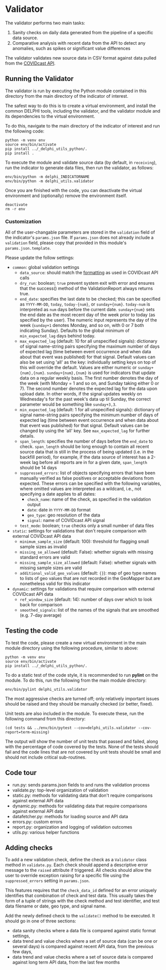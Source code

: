 # Validator

The validator performs two main tasks:
1) Sanity checks on daily data generated from the pipeline of a specific data
   source.
2) Comparative analysis with recent data from the API
   to detect any anomalies, such as spikes or significant value differences

The validator validates new source data in CSV format against data pulled from the [COVIDcast API](https://cmu-delphi.github.io/delphi-epidata/api/covidcast.html).


## Running the Validator

The validator is run by executing the Python module contained in this
directory from the main directory of the indicator of interest.

The safest way to do this is to create a virtual environment,
and install the common DELPHI tools, including the validator, and the
validator module and its dependencies to the virtual environment.

To do this, navigate to the main directory of the indicator of interest and run the following code:

```
python -m venv env
source env/bin/activate
pip install ../_delphi_utils_python/.
pip install .
```

To execute the module and validate source data (by default, in `receiving`), run the indicator to generate data files, then run
the validator, as follows:

```
env/bin/python -m delphi_INDICATORNAME
env/bin/python -m delphi_utils.validator
```

Once you are finished with the code, you can deactivate the virtual environment
and (optionally) remove the environment itself.

```
deactivate
rm -r env
```

### Customization

All of the user-changable parameters are stored in the `validation` field of the indicator's `params.json` file. If `params.json` does not already include a `validation` field, please copy that provided in this module's `params.json.template`.

Please update the follow settings:

* `common`: global validation settings
   * `data_source`: should match the [formatting](https://cmu-delphi.github.io/delphi-epidata/api/covidcast_signals.html) as used in COVIDcast API calls
   * `dry_run`: boolean; `true` prevent system exit with error and ensures that the success() method of the ValidationReport always returns true.
   * `end_date`: specifies the last date to be checked; this can be specified as `YYYY-MM-DD`, `today`, `today-{num}`, or `sunday+{num}`.  `today-num` is interpreted as `num` days before the current date. `sunday+{num}` sets the end date as the most recent day of the week prior to today (as specified by the user). The numeric input represents the day of the week (`sunday+1` denotes Monday, and so on, with 0 or 7 both indicating Sunday). Defaults to the global minimum of `min_expected_lag` days behind today.
   * `max_expected_lag` (default: 10 for all unspecified signals): dictionary of signal name-string pairs specifying the maximum number of days of expected lag (time between event occurrence and when data about that event was published) for that signal. Default values can also be set using 'all' as the key: individually setting keys on top of this will override the default. Values are either numeric or `sunday+{num},{num}`. `sunday+{num},{num}` is used for indicators that update data on a regular weekly basis. The first number denotes the day of the week (with Monday = 1 and so on, and Sunday taking either 0 or 7). The second number denotes the expected lag for the data upon upload date. In other words, if the signal updates weekly on Wednesday's for the past week's data up til Sunday, the correct parameter would be something like `sunday+3,3`.
   * `min_expected_lag` (default: 1 for all unspecified signals): dictionary of signal name-string pairs specifying the minimum number of days of expected lag (time between event occurrence and when data about that event was published) for that signal. Default values can be changed by using the 'all' key. See `max_expected_lag` for further details.
   * `span_length`: specifies the number of days before the `end_date` to check. `span_length` should be long enough to contain all recent source data that is still in the process of being updated (i.e. in the backfill period), for example, if the data source of interest has a 2-week lag before all reports are in for a given date, `span_length` should be 14 days
   * `suppressed_errors`: list of objects specifying errors that have been manually verified as false positives or acceptable deviations from expected.  These errors can be specified with the following variables, where omitted values are interpreted as a wildcard, i.e., not specifying a date applies to all dates:
       * `check_name`:  name of the check, as specified in the validation output
       * `date`:  date in `YYYY-MM-DD` format
       * `geo_type`:  geo resolution of the data
       * `signal`:  name of COVIDcast API signal
   * `test_mode`: boolean; `true` checks only a small number of data files
* `static`: settings for validations that don't require comparison with external COVIDcast API data
   * `minimum_sample_size` (default: 100): threshold for flagging small sample sizes as invalid
   * `missing_se_allowed` (default: False): whether signals with missing standard errors are valid
   * `missing_sample_size_allowed` (default: False): whether signals with missing sample sizes are valid
   * `additional_valid_geo_values` (default: `{}`): map of geo type names to lists of geo values that are not recorded in the GeoMapper but are nonetheless valid for this indicator
* `dynamic`: settings for validations that require comparison with external COVIDcast API data
   * `ref_window_size` (default: 14): number of days over which to look back for comparison 
   * `smoothed_signals`: list of the names of the signals that are smoothed (e.g. 7-day average)


## Testing the code

To test the code, please create a new virtual environment in the main module directory using the following procedure, similar to above:

```
python -m venv env
source env/bin/activate
pip install ../_delphi_utils_python/.
```

To do a static test of the code style, it is recommended to run **pylint** on
the module. To do this, run the following from the main module directory:

```
env/bin/pylint delphi_utils.validator
```

The most aggressive checks are turned off; only relatively important issues
should be raised and they should be manually checked (or better, fixed).

Unit tests are also included in the module. To execute these, run the following command from this directory:

```
(cd tests && ../env/bin/pytest --cov=delphi_utils.validator --cov-report=term-missing)
```

The output will show the number of unit tests that passed and failed, along with the percentage of code covered by the tests. None of the tests should fail and the code lines that are not covered by unit tests should be small and should not include critical sub-routines.


## Code tour

* run.py: sends params.json fields to and runs the validation process
* validate.py: top-level organization of validation
* static.py: methods for validating data that don't require comparisons against external API data
* dynamic.py: methods for validating data that require comparisons against external API data
* datafetcher.py: methods for loading source and API data
* errors.py: custom errors
* report.py: organization and logging of validation outcomes
* utils.py: various helper functions


## Adding checks

To add a new validation check, define the check as a `Validator` class method in `validate.py`. Each check should append a descriptive error message to the `raised` attribute if triggered. All checks should allow the user to override exception raising for a specific file using the `suppressed_errors` setting in `params.json`.

This features requires that the `check_data_id` defined for an error uniquely identifies that combination of check and test data. This usually takes the form of a tuple of strings with the check method and test identifier, and test data filename or date, geo type, and signal name.

Add the newly defined check to the `validate()` method to be executed. It should go in one of three sections:

* data sanity checks where a data file is compared against static format settings,
* data trend and value checks where a set of source data (can be one or several days) is compared against recent API data, from the previous few days,
* data trend and value checks where a set of source data is compared against long term API data, from the last few months
